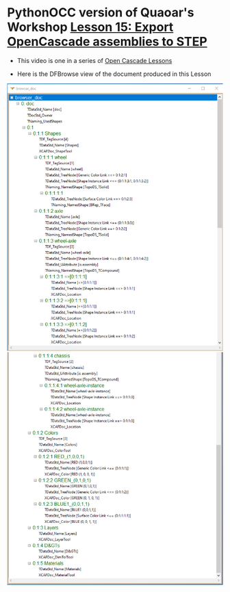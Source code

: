 # PythonOCC version of Quaoar's Workshop [Lesson 15: Export OpenCascade assemblies to STEP](https://www.youtube.com/watch?v=dq2-evewPeA&list=PL_WFkJrQIY2iVVchOPhl77xl432jeNYfQ&index=7)

* This video is one in a series of [Open Cascade Lessons](https://www.youtube.com/playlist?list=PL_WFkJrQIY2iVVchOPhl77xl432jeNYfQ)

* Here is the DFBrowse view of the document produced in this Lesson

![DRAW DFBrowse view of doc](imgs/chassis_doc_top.png)
![DRAW DFBrowse view of doc](imgs/chassis_doc_bot.png)

